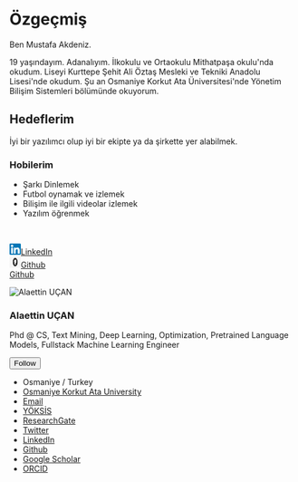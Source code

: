 # Özgeçmiş

Ben Mustafa Akdeniz.

19 yaşındayım. Adanalıyım. İlkokulu ve Ortaokulu Mithatpaşa okulu'nda okudum. Liseyi Kurttepe Şehit Ali Öztaş Mesleki ve Tekniki Anadolu Lisesi'nde okudum. Şu an Osmaniye Korkut Ata Üniversitesi'nde Yönetim Bilişim Sistemleri bölümünde okuyorum. 

## Hedeflerim

İyi bir yazılımcı olup iyi bir ekipte ya da şirkette yer alabilmek. 

### Hobilerim

* Şarkı Dinlemek
* Futbol oynamak ve izlemek
* Bilişim ile ilgili videolar izlemek
* Yazılım öğrenmek
<br>

<a href="https://tr.linkedin.com/in/mustafa-akdeniz-7a318a224" target="_blank" ><img src="download - Kopya.png"  height="20" width="20"/>LinkedIn</a><br>
<a href="https://github.com/MustafaAkdnz/ " target="_blank" > <img src="github.jpg"  height="20" width="20"/>Github</a><br>
<a href="https://github.com/MustafaAkdnz/"><i class="fab fa-fw fa-github" aria-hidden="true"></i> Github</a>

<div itemscope="" itemtype="http://schema.org/Person"><div class="author__avatar"> <img src="https://aucan.github.io/images/avatar.jpg" class="author__avatar" alt="Alaettin UÇAN"></div><div class="author__content"><h3 class="author__name">Alaettin UÇAN</h3><p class="author__bio">Phd @ CS, Text Mining, Deep Learning, Optimization, Pretrained Language Models, Fullstack Machine Learning Engineer</p></div><div class="author__urls-wrapper"> <button class="btn btn--inverse">Follow</button><ul class="author__urls social-icons" style=""><li><i class="fa fa-fw fa-map-marker" aria-hidden="true"></i> Osmaniye / Turkey</li><li><a href="https://www.osmaniye.edu.tr"><i class="fa fa-fw fa-map-marker" aria-hidden="true"></i> Osmaniye Korkut Ata University</a></li><li><a href="mailto:aucan@osmaniye.edu.tr"><i class="fas fa-fw fa-envelope" aria-hidden="true"></i> Email</a></li><li><a href="https://akademik.yok.gov.tr/AkademikArama/AkademisyenGorevOgrenimBilgileri?islem=direct&amp;authorId=36CE9652391EA366"><i class="fas fa-fw fa-link" aria-hidden="true"></i>YÖKSİS</a></li><li><a href="https://www.researchgate.net/profile/Alaettin_Ucan"><i class="fab fa-fw fa-researchgate" aria-hidden="true"></i> ResearchGate</a></li><li><a href="https://twitter.com/alaettin_ucan"><i class="fab fa-fw fa-twitter-square" aria-hidden="true"></i> Twitter</a></li><li><a href="https://www.linkedin.com/in/alaettin-ucan"><i class="fab fa-fw fa-linkedin" aria-hidden="true"></i> LinkedIn</a></li><li><a href="https://github.com/aucan"><i class="fab fa-fw fa-github" aria-hidden="true"></i> Github</a></li><li><a href="https://scholar.google.com.tr/citations?user=dbZzyagAAAAJ"><i class="fas fa-fw fa-graduation-cap"></i> Google Scholar</a></li><li><a href="https://orcid.org/0000-0002-2493-4022"><i class="ai ai-orcid-square ai-fw"></i> ORCID</a></li></ul></div></div>
